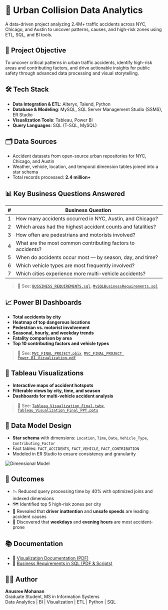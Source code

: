 # 🚦 Urban Collision Data Analytics

A data-driven project analyzing 2.4M+ traffic accidents across NYC, Chicago, and Austin to uncover patterns, causes, and high-risk zones using ETL, SQL, and BI tools.

## 🧠 Project Objective

To uncover critical patterns in urban traffic accidents, identify high-risk areas and contributing factors, and drive actionable insights for public safety through advanced data processing and visual storytelling.

## 🛠 Tech Stack

- **Data Integration & ETL**: Alteryx, Talend, Python  
- **Database & Modeling**: MySQL, SQL Server Management Studio (SSMS), ER Studio  
- **Visualization Tools**: Tableau, Power BI  
- **Query Languages**: SQL (T-SQL, MySQL)

## 🗂️ Data Sources

- Accident datasets from open-source urban repositories for NYC, Chicago, and Austin
- Weather, vehicle, location, and temporal dimension tables joined into a star schema
- Total records processed: **2.4 million+**

## 📊 Key Business Questions Answered

| # | Business Question |
|--|--------------------|
| 1 | How many accidents occurred in NYC, Austin, and Chicago? |
| 2 | Which areas had the highest accident counts and fatalities? |
| 3 | How often are pedestrians and motorists involved? |
| 4 | What are the most common contributing factors to accidents? |
| 5 | When do accidents occur most — by season, day, and time? |
| 6 | Which vehicle types are most frequently involved? |
| 7 | Which cities experience more multi-vehicle accidents? |

> 📄 See: [`BUSSINESS_REQUIREMENTS.sql`](./BUSSINESS%20REQUIREMENTS.sql), [`MySQLBusinessRequirements.sql`](./MySQLBusinessRequirements.sql)

## 📈 Power BI Dashboards

- **Total accidents by city**  
- **Heatmap of top dangerous locations**  
- **Pedestrian vs. motorist involvement**  
- **Seasonal, hourly, and weekday trends**  
- **Fatality comparison by area**  
- **Top 10 contributing factors and vehicle types**

> 📄 See: [`MVC_FINAL_PROJECT.pbix`](./MVC_FINAL_PROJECT.pbix), [`MVC_FINAL_PROJECT Power_BI_Vizualization.pdf`](./MVC_FINAL_PROJECT%20Power_BI_Vizualization.pdf)

## 📍 Tableau Visualizations

- **Interactive maps of accident hotspots**
- **Filterable views by city, time, and season**
- **Dashboards for multi-vehicle accident analysis**

> 📄 See: [`Tableau_Visualization_Final.twbx`](./Tableau_Visualization_Final.twbx), [`Tableau_Visualization_Final_PPT.pptx`](./Tableau_Visualization_Final_PPT.pptx)

## 🧮 Data Model Design

- **Star schema** with dimensions: `Location`, `Time`, `Date`, `Vehicle_Type`, `Contributing_Factor`
- Fact tables: `FACT_ACCIDENTS`, `FACT_VEHICLE`, `FACT_CONTRIBUTION`
- Modeled in ER Studio to ensure consistency and granularity

![Dimensional Model](./images/dimensional_model.png)

## 🚀 Outcomes

- 📉 Reduced query processing time by 40% with optimized joins and indexed dimensions
- 🗺️ Identified top 5 high-risk zones per city
- 🚗 Revealed that **driver inattention** and **unsafe speeds** are leading accident causes
- 📅 Discovered that **weekdays** and **evening hours** are most accident-prone

## 📚 Documentation

- 📘 [Visualization Documentation (PDF)](./Visualization-%20Documentation.pdf)
- 📘 [Business Requirements in SQL (PDF & Scripts)](./BUSSINESS%20REQUIREMENTS.sql)

## 🧑‍💻 Author

**Anusree Mohanan**  
Graduate Student, MS in Information Systems  
Data Analytics | BI | Visualization | ETL | Python | SQL
